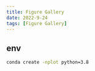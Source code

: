 ```yaml
---
title: Figure Gallery
date: 2022-9-24
tags: [Figure Gallery]
---
```


## env

```bash
conda create -nplot python=3.8
```
